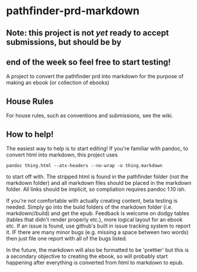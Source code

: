 # pathfinder-prd-markdown

## Note: this project is not _yet_ ready to accept submissions, but should be by
## end of the week so feel free to start testing!

A project to convert the pathfinder prd into markdown for the purpose of making
an ebook (or collection of ebooks)

## House Rules
For house rules, such as conventions and submissions, see the wiki.

## How to help!

The easiest way to help is to start editing! If you're familiar with pandoc, to
convert html into markdown, this project uses

    pandoc thing.html --atx-headers --no-wrap -o thing.markdown
    
to start off with. The stripped html is found in the pathfinder folder (not the 
markdown folder) and all markdown files should be placed in the markdown folder. 
All links should be implicit, so compliation requires pandoc 1.10 ish.

If you're not comfortable with actually creating content, beta testing is needed. 
Simply go into the build folders of the markdown folder 
(i.e. markdown/<book of choice>/build) and get the epub. Feedback is welcome on 
dodgy tables (tables that didn't render properly etc.), more logical layout for
an ebook etc. If an issue is found, use github's built in issue tracking system
to report it. IF there are many minor bugs (e.g. missing a space between two 
words) then just file one report with all of the bugs listed.

In the future, the markdown will also be formatted to be 'prettier' but this is a
secondary objective to creating the ebook, so will probably start happening after 
everything is converted from html to markdown to epub.
